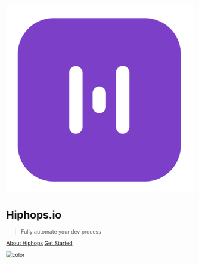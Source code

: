 <!-- _coverpage.md -->

![logo](_media/inverted-logo.svg ":size=200")

# Hiphops.io

> Fully automate your dev process

[About Hiphops](#what-is-hiphops) [Get Started](get-started.md#installation)

![color](#f0f0f0)
